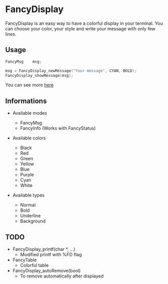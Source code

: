 # FancyDisplay

FancyDisplay is an easy way to have a colorful display in your terminal.
You can choose your color, your style and write your message with only few lines.

## Usage

````c
FancyMsg    msg;

msg = FancyDisplay_newMessage("Your message", CYAN, BOLD);
FancyDisplay_showMessage(msg);
````

You can see more [here](https://github.com/hug33k/FancyDisplay/blob/master/USAGE.md)

## Informations

* Available modes
    * FancyMsg
    * FancyInfo (Works with FancyStatus)

* Available colors
    * Black
    * Red
    * Green
    * Yellow
    * Blue
    * Purple
    * Cyan
    * White

* Available types
    * Normal
    * Bold
    * Underline
    * Background

## TODO

* FancyDisplay_printf(char *, ...)
    * Modified printf with %FD flag
* FancyTable
    * Colorful table
* FancyDisplay_autoRemove(bool)
    * To remove automatically after displayed
